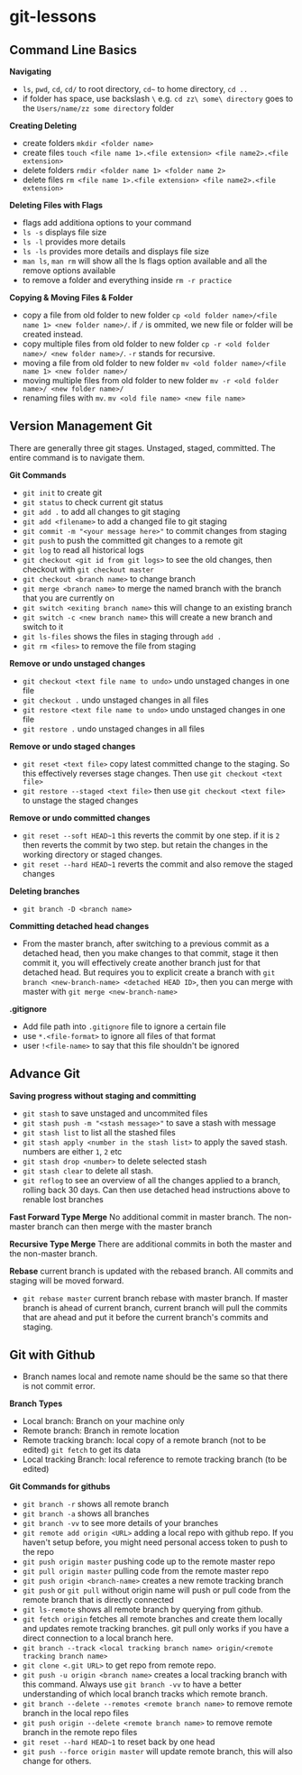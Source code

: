 # git-lessons
## Command Line Basics
**Navigating**
- `ls`, `pwd`, `cd`, `cd/` to root directory, `cd~` to home directory, `cd ..`
- if folder has space, use backslash `\` e.g. `cd zz\ some\ directory` goes to the `Users/name/zz some directory` folder 

**Creating Deleting**
- create folders `mkdir <folder name>`
- create files `touch <file name 1>.<file extension> <file name2>.<file extension>`
- delete folders `rmdir <folder name 1> <folder name 2>`
- delete files `rm <file name 1>.<file extension> <file name2>.<file extension>`

**Deleting Files with Flags**
- flags add additiona options to your command
- `ls -s` displays file size
- `ls -l` provides more details
- `ls -ls` provides more details and displays file size
- `man ls`, `man rm` will show all the ls flags option available and all the remove options available
- to remove a folder and everything inside `rm -r practice`

**Copying & Moving Files & Folder**
- copy a file from old folder to new folder `cp <old folder name>/<file name 1> <new folder name>/`. if `/` is ommited, we new file or folder will be created instead.
- copy multiple files from old folder to new folder `cp -r <old folder name>/ <new folder name>/`. `-r` stands for recursive. 
- moving a file from old folder to new folder `mv <old folder name>/<file name 1> <new folder name>/`
- moving multiple files from old folder to new folder `mv -r <old folder name>/ <new folder name>/`
- renaming files with `mv`. `mv <old file name> <new file name>`

## Version Management Git
There are generally three git stages. Unstaged, staged, committed. The entire command is to navigate them.

**Git Commands**
- `git init` to create git
- `git status` to check current git status
- `git add .` to add all changes to git staging
- `git add <filename>` to add a changed file to git staging
- `git commit -m "<your message here>"` to commit changes from staging
- `git push` to push the committed git changes to a remote git
- `git log` to read all historical logs
- `git checkout <git id from git logs>` to see the old changes, then checkout with `git checkout master`
- `git checkout <branch name>` to change branch
- `git merge <branch name>` to merge the named branch with the branch that you are currently on
- `git switch <exiting branch name>` this will change to an existing branch
- `git switch -c <new branch name>` this will create a new branch and switch to it
- `git ls-files` shows the files in staging through `add .`
- `git rm <files>` to remove the file from staging

**Remove or undo unstaged changes**
- `git checkout <text file name to undo>` undo unstaged changes in one file
- `git checkout .` undo unstaged changes in all files
- `git restore <text file name to undo>` undo unstaged changes in one file
- `git restore .` undo unstaged changes in all files

**Remove or undo staged changes**
- `git reset <text file>` copy latest committed change to the staging. So this effectively reverses stage changes. Then use `git checkout <text file>`
- `git restore --staged <text file>` then use `git checkout <text file>` to unstage the staged changes

**Remove or undo committed changes**
- `git reset --soft HEAD~1` this reverts the commit by one step. if it is `2` then reverts the commit by two step. but retain the changes in the working directory or staged changes.
- `git reset --hard HEAD~1` reverts the commit and also remove the staged changes

**Deleting branches**
- `git branch -D <branch name>`

**Committing detached head changes**
- From the master branch, after switching to a previous commit as a detached head, then you make changes to that commit, stage it then commit it, you will effectively create another branch just for that detached head. But requires you to explicit create a branch with `git branch <new-branch-name> <detached HEAD ID>`, then you can merge with master with `git merge <new-branch-name>`

**.gitignore**
- Add file path into `.gitignore` file to ignore a certain file
- use `*.<file-format>` to ignore all files of that format
- user `!<file-name>` to say that this file shouldn't be ignored

## Advance Git
**Saving progress without staging and committing**
- `git stash` to save unstaged and uncommited files
- `git stash push -m "<stash message>"` to save a stash with message
- `git stash list` to list all the stashed files
- `git stash apply <number in the stash list>` to apply the saved stash. numbers are either `1`, `2` etc
- `git stash drop <number>` to delete selected stash
- `git stash clear` to delete all stash.
- `git reflog` to see an overview of all the changes applied to a branch, rolling back 30 days. Can then use detached head instructions above to renable lost branches

**Fast Forward Type Merge**
No additional commit in master branch. The non-master branch can then merge with the master branch

**Recursive Type Merge**
There are additional commits in both the master and the non-master branch.

**Rebase**
current branch is updated with the rebased branch. All commits and staging will be moved forward.
- `git rebase master` current branch rebase with master branch. If master branch is ahead of current branch, current branch will pull the commits that are ahead and put it before the current branch's commits and staging.

## Git with Github
- Branch names local and remote name should be the same so that there is not commit error.

**Branch Types**
- Local branch: Branch on your machine only
- Remote branch: Branch in remote location
- Remote tracking branch: local copy of a remote branch (not to be edited) `git fetch` to get its data
- Local tracking Branch: local reference to remote tracking branch (to be edited)

**Git Commands for githubs**
- `git branch -r` shows all remote branch
- `git branch -a` shows all branches
- `git branch -vv` to see more details of your branches
- `git remote add origin <URL>` adding a local repo with github repo. If you haven't setup before, you might need personal access token to push to the repo
- `git push origin master` pushing code up to the remote master repo
- `git pull origin master` pulling code from the remote master repo
- `git push origin <branch-name>` creates a new remote tracking branch
- `git push` or `git pull` without origin name will push or pull code from the remote branch that is directly connected
- `git ls-remote` shows all remote branch by querying from github. 
- `git fetch origin` fetches all remote branches and create them locally and updates remote tracking branches. git pull only works if you have a direct connection to a local branch here.
- `git branch --track <local tracking branch name> origin/<remote tracking branch name>` 
- `git clone <.git URL>` to get repo from remote repo.
- `git push -u origin <branch name>` creates a local tracking branch with this command. Always use `git branch -vv` to have a better understanding of which local branch tracks which remote branch.
- `git branch --delete --remotes <remote branch name>` to remove remote branch in the local repo files
- `git push origin --delete <remote branch name>` to remove remote branch in the remote repo files
- `git reset --hard HEAD~1` to reset back by one head
- `git push --force origin master` will update remote branch, this will also change for others.




